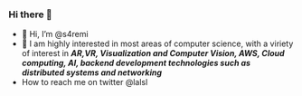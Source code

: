 ### Hi there 👋

<!--
**s4remi/s4remi** is a ✨ _special_ ✨ repository because its `README.md` (this file) appears on your GitHub profile.

Here are some ideas to get you started:

- 🔭 I’m currently working on ...
- 🌱 I’m currently learning ...
- 👯 I’m looking to collaborate on ...
- 🤔 I’m looking for help with ...
- 💬 Ask me about ...
- 📫 How to reach me: ...
- 😄 Pronouns: ...
- ⚡ Fun fact: ...
-->

<body>
      <ul>
            <li>👋 Hi, I’m @s4remi</li>
            <li>🌱 I am highly interested in most areas of computer science,
      with a viriety of interest in <em><strong>AR,VR, Visualization and Computer Vision, AWS, Cloud computing, AI, backend development technologies such as distributed systems and networking</strong></em><br/></li>
            <li>How to reach me on twitter @lalsl</li>   
      </ul>
</body>



